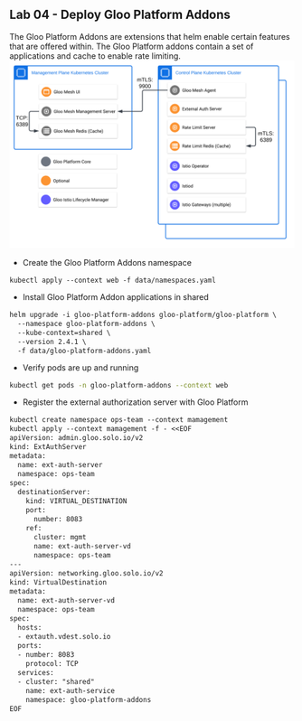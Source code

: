 ## Lab 04 - Deploy Gloo Platform Addons <a name="lab-04---deploy-gloo-platform-addons-"></a>

The Gloo Platform Addons are extensions that helm enable certain features that are offered within. The Gloo Platform addons contain a set of applications and cache to enable rate limiting.
![Gloo Platform Addon Components](images/gloo-platform-addons.png)

* Create the Gloo Platform Addons namespace
```shell
kubectl apply --context web -f data/namespaces.yaml
```

* Install Gloo Platform Addon applications in shared
```shell
helm upgrade -i gloo-platform-addons gloo-platform/gloo-platform \
  --namespace gloo-platform-addons \
  --kube-context=shared \
  --version 2.4.1 \
  -f data/gloo-platform-addons.yaml
```

* Verify pods are up and running
```bash
kubectl get pods -n gloo-platform-addons --context web
```

* Register the external authorization server with Gloo Platform
```shell
kubectl create namespace ops-team --context mamagement
kubectl apply --context mamagement -f - <<EOF
apiVersion: admin.gloo.solo.io/v2
kind: ExtAuthServer
metadata:
  name: ext-auth-server
  namespace: ops-team
spec:
  destinationServer:
    kind: VIRTUAL_DESTINATION
    port:
      number: 8083
    ref:
      cluster: mgmt
      name: ext-auth-server-vd
      namespace: ops-team
---
apiVersion: networking.gloo.solo.io/v2
kind: VirtualDestination
metadata:
  name: ext-auth-server-vd
  namespace: ops-team
spec:
  hosts:
  - extauth.vdest.solo.io
  ports:
  - number: 8083
    protocol: TCP
  services:
  - cluster: "shared"
    name: ext-auth-service
    namespace: gloo-platform-addons
EOF
```
